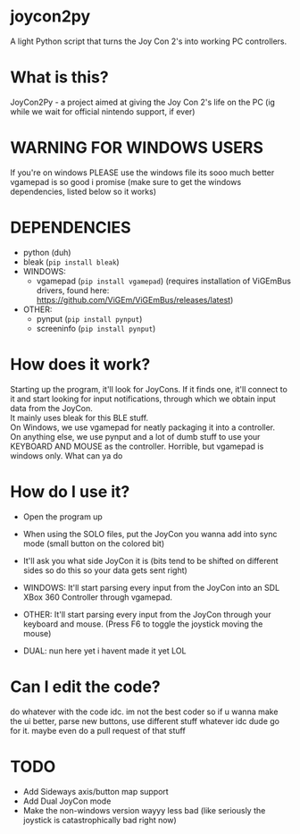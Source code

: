 # joycon2py
A light Python script that turns the Joy Con 2's into working PC controllers.

# What is this?
JoyCon2Py - a project aimed at giving the Joy Con 2's life on the PC (ig while we wait for official nintendo support, if ever)

# WARNING FOR WINDOWS USERS
If you're on windows PLEASE use the windows file its sooo much better vgamepad is so good i promise (make sure to get the windows dependencies, listed below so it works)


# DEPENDENCIES
- python (duh)  
- bleak (`pip install bleak`)  
- WINDOWS:  
  - vgamepad (`pip install vgamepad`) (requires installation of ViGEmBus drivers, found here: https://github.com/ViGEm/ViGEmBus/releases/latest)  
- OTHER:  
  - pynput (`pip install pynput`)
  - screeninfo (`pip install pynput`)

# How does it work?
Starting up the program, it'll look for JoyCons. If it finds one, it'll connect to it and start looking for input notifications, through which we obtain input data from the JoyCon.  
It mainly uses bleak for this BLE stuff.  
On Windows, we use vgamepad for neatly packaging it into a controller.  
On anything else, we use pynput and a lot of dumb stuff to use your KEYBOARD AND MOUSE as the controller. Horrible, but vgamepad is windows only. What can ya do

# How do I use it?
- Open the program up  
- When using the SOLO files, put the JoyCon you wanna add into sync mode (small button on the colored bit)  
- It'll ask you what side JoyCon it is (bits tend to be shifted on different sides so do this so your data gets sent right)  
- WINDOWS: It'll start parsing every input from the JoyCon into an SDL XBox 360 Controller through vgamepad.  
- OTHER: It'll start parsing every input from the JoyCon through your keyboard and mouse. (Press F6 to toggle the joystick moving the mouse)

- DUAL: nun here yet i havent made it yet LOL

# Can I edit the code?
do whatever with the code idc.
im not the best coder so if u wanna make the ui better, parse new buttons, use different stuff whatever idc dude go for it. maybe even do a pull request of that stuff

# TODO
- Add Sideways axis/button map support  
- Add Dual JoyCon mode  
- Make the non-windows version wayyy less bad (like seriously the joystick is catastrophically bad right now)
